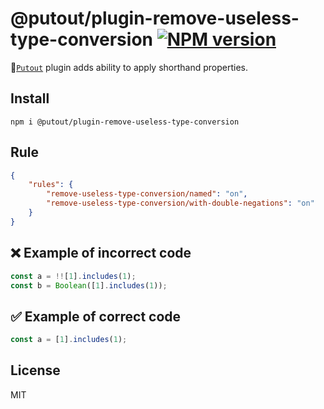 # @putout/plugin-remove-useless-type-conversion [![NPM version][NPMIMGURL]][NPMURL]

[NPMIMGURL]: https://img.shields.io/npm/v/@putout/plugin-remove-useless-type-conversion.svg?style=flat&longCache=true
[NPMURL]: https://npmjs.org/package/@putout/plugin-remove-useless-type-conversion "npm"

🐊[`Putout`](https://github.com/coderaiser/putout) plugin adds ability to apply shorthand properties.

## Install

```
npm i @putout/plugin-remove-useless-type-conversion
```

## Rule

```json
{
    "rules": {
        "remove-useless-type-conversion/named": "on",
        "remove-useless-type-conversion/with-double-negations": "on"
    }
}
```

## ❌ Example of incorrect code

```js
const a = !![1].includes(1);
const b = Boolean([1].includes(1));
```

## ✅ Example of correct code

```js
const a = [1].includes(1);
```

## License

MIT
